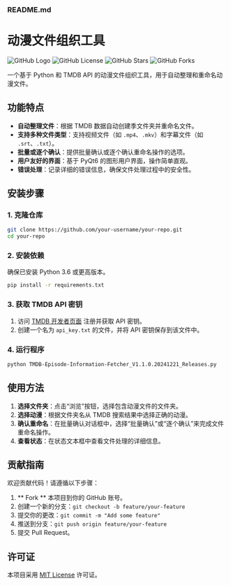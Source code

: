 ### **README.md**

# 动漫文件组织工具

![GitHub Logo](https://github.com/favicon.ico)
![GitHub License](https://img.shields.io/github/license/your-username/your-repo)
![GitHub Stars](https://img.shields.io/github/stars/your-username/your-repo)
![GitHub Forks](https://img.shields.io/github/forks/your-username/your-repo)

一个基于 Python 和 TMDB API 的动漫文件组织工具，用于自动整理和重命名动漫文件。

## 功能特点

- **自动整理文件**：根据 TMDB 数据自动创建季文件夹并重命名文件。
- **支持多种文件类型**：支持视频文件（如 `.mp4`、`.mkv`）和字幕文件（如 `.srt`、`.txt`）。
- **批量或逐个确认**：提供批量确认或逐个确认重命名操作的选项。
- **用户友好的界面**：基于 PyQt6 的图形用户界面，操作简单直观。
- **错误处理**：记录详细的错误信息，确保文件处理过程中的安全性。

## 安装步骤

### **1. 克隆仓库**

```bash
git clone https://github.com/your-username/your-repo.git
cd your-repo
```

### **2. 安装依赖**

确保已安装 Python 3.6 或更高版本。

```bash
pip install -r requirements.txt
```

### **3. 获取 TMDB API 密钥**

1. 访问 [TMDB 开发者页面](https://www.themoviedb.org/settings/api) 注册并获取 API 密钥。
2. 创建一个名为 `api_key.txt` 的文件，并将 API 密钥保存到该文件中。

### **4. 运行程序**

```bash
python TMDB-Episode-Information-Fetcher_V1.1.0.20241221_Releases.py
```

## 使用方法

1. **选择文件夹**：点击“浏览”按钮，选择包含动漫文件的文件夹。
2. **选择动漫**：根据文件夹名从 TMDB 搜索结果中选择正确的动漫。
3. **确认重命名**：在批量确认对话框中，选择“批量确认”或“逐个确认”来完成文件重命名操作。
4. **查看状态**：在状态文本框中查看文件处理的详细信息。

## 贡献指南

欢迎贡献代码！请遵循以下步骤：

1. ** Fork ** 本项目到你的 GitHub 账号。
2. 创建一个新的分支：`git checkout -b feature/your-feature`
3. 提交你的更改：`git commit -m "Add some feature"`
4. 推送到分支：`git push origin feature/your-feature`
5. 提交 Pull Request。

## 许可证

本项目采用 [MIT License](LICENSE) 许可证。
